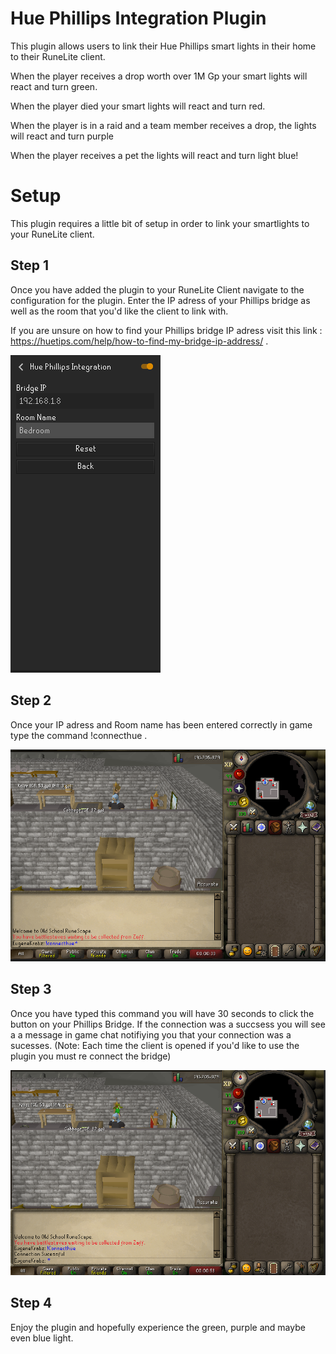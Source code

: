 # Hue Phillips Integration Plugin

This plugin allows users to link their Hue Phillips smart lights in their home to their RuneLite client.

When the player receives a drop worth over 1M Gp your smart lights will react and turn green.

When the player died your smart lights will react and turn red.

When the player is in a raid and a team member receives a drop, the lights will react and turn purple

When the player receives a pet the lights will react and turn light blue!

# Setup 

This plugin requires a little bit of setup in order to link your smartlights to your RuneLite client.

## Step 1

Once you have added the plugin to your RuneLite Client navigate to the configuration for the plugin. Enter the IP adress of your Phillips bridge as well as the room 
that you'd like the client to link with.

If you are unsure on how to find your Phillips bridge IP adress visit this link : https://huetips.com/help/how-to-find-my-bridge-ip-address/ .

![Config Menu](images/config.png)

## Step 2

Once your IP adress and Room name has been entered correctly in game type the command !connecthue .

![Command](images/command.png)

## Step 3 

Once you have typed this command you will have 30 seconds to click the button on your Phillips Bridge. If the connection was a succsess you will see a a message in game chat notifiying you that your connection was a sucesses.
(Note: Each time the client is opened if you'd like to use the plugin you must re connect the bridge)

![Sucess](images/connectionSucess.png)

## Step 4

 Enjoy the plugin and hopefully experience the green, purple and maybe even blue light.


